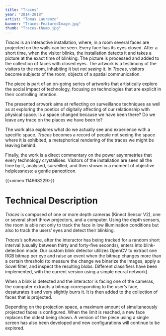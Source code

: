 ```yaml
---
title: "Traces"
year: "2014-2018"
artist: "Tomas Laurenzo"
banner: "Traces-FeaturedImage.jpg"
thumb: "Traces-thumb.jpg"
---
```


*Traces* is an interactive installation, where, in a room several faces are
projected on the walls can be seen. Every face has its eyes closed. After a
short time, when the visitor blinks, the installation detects it and takes a
picture at the exact time of blinking. The picture is processed and added to
the collection of faces with closed eyes. The artwork is a testimony of the
visitors to the room, inhabiting it but *not seeing* it. In *Traces*, visitors
become subjects of the room, objects of a spatial communication.

The piece is part of an on-going series of artworks that artistically explore
the social impact of technology, focusing on technologies that are explicit in
their controlling intention. 

The presented artwork aims at reflecting on surveillance techniques as well as
at exploring the poetics of digitally affecting of our relationship with
physical space. Is a space changed because we have been there? Do we leave any
trace on the places we have been to? 

The work also explores what do we actually see and experience with a specific
space. *Traces* becomes a record of people not seeing the space where it is
exhibited, a metaphorical rendering of the traces we might be leaving behind.

Finally, the work is a direct commentary on the power asymmetries that every
technology crystallises. Visitors of the installation are seen all the time by
it, analysed, surveilled, and then shown in a moment of objective helplessness:
a gentle panopticon. 

{{<vimeo 114968229>}}

# Technical Description
*Traces* is composed of one or more depth cameras (Kinect Sensor V2), one or
several short throw projectors, and a computer. Using the depth sensors, the
room is able not only to track the face in low illumination conditions but also
to track the users’ eyes and detect their blinking.

*Traces’s* software, after the interactor has being tracked for a random short
interval (usually between thirty and forty-five seconds), enters into
blink-detection mode. Our custom blink detector utilizes OpenCV to extract one
RGB bitmap per eye and raise an event when the bitmap changes more than a
certain threshold (to measure the change we binarize the images, apply a Sovel
filter, and inspect the resulting blobs. Different classifiers have been
implemented, with the current version using a simple neural network). 

When a blink is detected and the interactor is facing one of the cameras, the
computer extracts a bitmap corresponding to the user’s face, desaturates it and
very slightly burrs it. It is then added to the collection of faces that is
projected.

Depending on the projection space, a maximum amount of simultaneously projected
faces is configured. When the limit is reached, a new face replaces the oldest
being shown. A version of the piece using a single screen has also been
developed and new configurations will continue to be explored.

